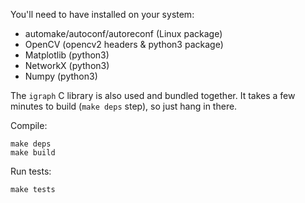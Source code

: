 You'll need to have installed on your system:
- automake/autoconf/autoreconf (Linux package)
- OpenCV (opencv2 headers & python3 package)
- Matplotlib (python3)
- NetworkX (python3)
- Numpy (python3)


The `igraph` C library is also used and bundled together. It takes a few minutes
to build (`make deps` step), so just hang in there.


Compile:
```
make deps
make build
```


Run tests:
```
make tests
```
